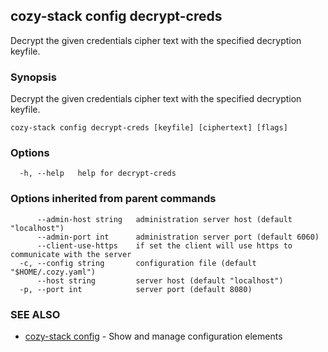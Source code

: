 ## cozy-stack config decrypt-creds

Decrypt the given credentials cipher text with the specified decryption keyfile.

### Synopsis

Decrypt the given credentials cipher text with the specified decryption keyfile.

```
cozy-stack config decrypt-creds [keyfile] [ciphertext] [flags]
```

### Options

```
  -h, --help   help for decrypt-creds
```

### Options inherited from parent commands

```
      --admin-host string   administration server host (default "localhost")
      --admin-port int      administration server port (default 6060)
      --client-use-https    if set the client will use https to communicate with the server
  -c, --config string       configuration file (default "$HOME/.cozy.yaml")
      --host string         server host (default "localhost")
  -p, --port int            server port (default 8080)
```

### SEE ALSO

* [cozy-stack config](cozy-stack_config.md)	 - Show and manage configuration elements

